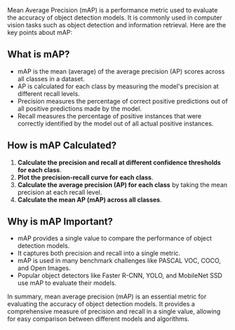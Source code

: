Mean Average Precision (mAP) is a performance metric used to evaluate the accuracy of object detection models. It is commonly used in computer vision tasks such as object detection and information retrieval. Here are the key points about mAP:

## What is mAP?

- mAP is the mean (average) of the average precision (AP) scores across all classes in a dataset[](https://www.v7labs.com/blog/mean-average-precision)[](https://labelyourdata.com/articles/mean-average-precision-map)[](https://towardsdatascience.com/breaking-down-mean-average-precision-map-ae462f623a52?gi=923a279625c0)[](https://learnopencv.com/mean-average-precision-map-object-detection-model-evaluation-metric/)[](https://xailient.com/blog/what-is-mean-average-precision-and-how-does-it-work/).
- AP is calculated for each class by measuring the model's precision at different recall levels[](https://www.v7labs.com/blog/mean-average-precision)[](https://labelyourdata.com/articles/mean-average-precision-map)[](https://towardsdatascience.com/breaking-down-mean-average-precision-map-ae462f623a52?gi=923a279625c0).
- Precision measures the percentage of correct positive predictions out of all positive predictions made by the model[](https://www.v7labs.com/blog/mean-average-precision)[](https://labelyourdata.com/articles/mean-average-precision-map)[](https://towardsdatascience.com/breaking-down-mean-average-precision-map-ae462f623a52?gi=923a279625c0).
- Recall measures the percentage of positive instances that were correctly identified by the model out of all actual positive instances[](https://www.v7labs.com/blog/mean-average-precision)[](https://labelyourdata.com/articles/mean-average-precision-map)[](https://towardsdatascience.com/breaking-down-mean-average-precision-map-ae462f623a52?gi=923a279625c0).

## How is mAP Calculated?

1. **Calculate the precision and recall at different confidence thresholds for each class**[](https://www.v7labs.com/blog/mean-average-precision)[](https://labelyourdata.com/articles/mean-average-precision-map)[](https://towardsdatascience.com/breaking-down-mean-average-precision-map-ae462f623a52?gi=923a279625c0)[](https://learnopencv.com/mean-average-precision-map-object-detection-model-evaluation-metric/).
2. **Plot the precision-recall curve for each class**[](https://labelyourdata.com/articles/mean-average-precision-map)[](https://towardsdatascience.com/breaking-down-mean-average-precision-map-ae462f623a52?gi=923a279625c0).
3. **Calculate the average precision (AP) for each class** by taking the mean precision at each recall level[](https://www.v7labs.com/blog/mean-average-precision)[](https://labelyourdata.com/articles/mean-average-precision-map)[](https://towardsdatascience.com/breaking-down-mean-average-precision-map-ae462f623a52?gi=923a279625c0).
4. **Calculate the mean AP (mAP) across all classes**[](https://www.v7labs.com/blog/mean-average-precision)[](https://labelyourdata.com/articles/mean-average-precision-map)[](https://towardsdatascience.com/breaking-down-mean-average-precision-map-ae462f623a52?gi=923a279625c0)[](https://learnopencv.com/mean-average-precision-map-object-detection-model-evaluation-metric/)[](https://xailient.com/blog/what-is-mean-average-precision-and-how-does-it-work/).

## Why is mAP Important?

- mAP provides a single value to compare the performance of object detection models[](https://www.v7labs.com/blog/mean-average-precision)[](https://learnopencv.com/mean-average-precision-map-object-detection-model-evaluation-metric/).
- It captures both precision and recall into a single metric[](https://www.v7labs.com/blog/mean-average-precision)[](https://labelyourdata.com/articles/mean-average-precision-map)[](https://towardsdatascience.com/breaking-down-mean-average-precision-map-ae462f623a52?gi=923a279625c0).
- mAP is used in many benchmark challenges like PASCAL VOC, COCO, and Open Images[](https://www.v7labs.com/blog/mean-average-precision)[](https://learnopencv.com/mean-average-precision-map-object-detection-model-evaluation-metric/)[](https://xailient.com/blog/what-is-mean-average-precision-and-how-does-it-work/).
- Popular object detectors like Faster R-CNN, YOLO, and MobileNet SSD use mAP to evaluate their models[](https://www.v7labs.com/blog/mean-average-precision)[](https://learnopencv.com/mean-average-precision-map-object-detection-model-evaluation-metric/)[](https://xailient.com/blog/what-is-mean-average-precision-and-how-does-it-work/).

In summary, mean average precision (mAP) is an essential metric for evaluating the accuracy of object detection models. It provides a comprehensive measure of precision and recall in a single value, allowing for easy comparison between different models and algorithms.